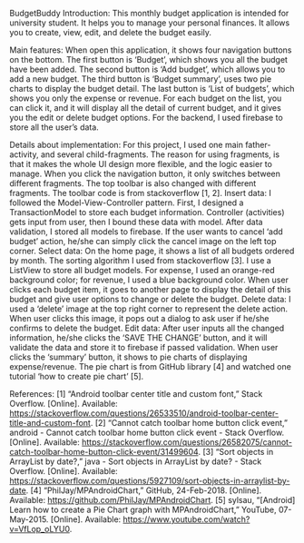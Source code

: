 BudgetBuddy
Introduction:
This monthly budget application is intended for university student. It helps you to manage your personal finances. It allows you to create, view, edit, and delete the budget easily. 

Main features:
When open this application, it shows four navigation buttons on the bottom. The first button is ‘Budget’, which shows you all the budget have been added. The second button is ‘Add budget’, which allows you to add a new budget. The third button is ‘Budget summary’, uses two pie charts to display the budget detail. The last button is ‘List of budgets’, which shows you only the expense or revenue. For each budget on the list, you can click it, and it will display all the detail of current budget, and it gives you the edit or delete budget options.
For the backend, I used firebase to store all the user’s data. 


Details about implementation:
 For this project, I used one main father-activity, and several child-fragments. The reason for using fragments, is that it makes the whole UI design more flexible, and the logic easier to manage. When you click the navigation button, it only switches between different fragments. The top toolbar is also changed with different fragments. The toolbar code is from stackoverflow [1, 2].
Insert data:
I followed the Model-View-Controller pattern. First, I designed a TransactionModel to store each budget information. Controller (activities) gets input from user, then I bound these data with model. After data validation, I stored all models to firebase. If the user wants to cancel ‘add budget’ action, he/she can simply click the cancel image on the left top corner.
Select data:
On the home page, it shows a list of all budgets ordered by month. The sorting algorithm I used from stackoverflow [3]. I use a ListView to store all budget models. For expense, I used an orange-red background color; for revenue, I used a blue background color. When user clicks each budget item, it goes to another page to display the detail of this budget and give user options to change or delete the budget.
Delete data:
I used a ‘delete’ image at the top right corner to represent the delete action. When user clicks this image, it pops out a dialog to ask user if he/she confirms to delete the budget.
Edit data: 
After user inputs all the changed information, he/she clicks the ‘SAVE THE CHANGE’ button, and it will validate the data and store it to firebase if passed validation.
When user clicks the ‘summary’ button, it shows to pie charts of displaying expense/revenue. The pie chart is from GitHub library [4] and watched one tutorial ‘how to create pie chart’ [5].

References:
[1] “Android toolbar center title and custom font,” Stack Overflow. [Online]. Available: https://stackoverflow.com/questions/26533510/android-toolbar-center-title-and-custom-font.
[2] “Cannot catch toolbar home button click event,” android - Cannot catch toolbar home button click event - Stack Overflow. [Online]. Available: https://stackoverflow.com/questions/26582075/cannot-catch-toolbar-home-button-click-event/31499604. 
[3] “Sort objects in ArrayList by date?,” java - Sort objects in ArrayList by date? - Stack Overflow. [Online]. Available: https://stackoverflow.com/questions/5927109/sort-objects-in-arraylist-by-date.
[4] “PhilJay/MPAndroidChart,” GitHub, 24-Feb-2018. [Online]. Available: https://github.com/PhilJay/MPAndroidChart.
[5] sylsau, “[Android] Learn how to create a Pie Chart graph with MPAndroidChart,” YouTube, 07-May-2015. [Online]. Available: https://www.youtube.com/watch?v=VfLop_oLYU0.
